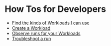 # How Tos for Developers

- [Find the kinds of Workloads I can use](./discover-workloads.hbs.md)
- [Create a Workload](./create-workloads.hbs.md)
- [Observe runs for your Workloads](./observe-runs.hbs.md)
- [Troubleshoot a run](./troubleshooting.hbs.md)


